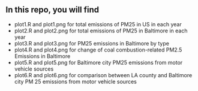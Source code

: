 ## In this repo, you will find
* plot1.R and plot1.png for total emissions of PM25 in US in each year 
* plot2.R and plot2.png for total emissions of PM25 in Baltimore in each year
* plot3.R and plot3.png for PM25 emissions in Baltimore by type
* plot4.R and plot4.png for change of coal combustion-related PM2.5 Emissions in Baltimore 
* plot5.R and plot5.png for Baltimore city PM25 emissions from motor vehicle sources
* plot6.R and plot6.png for comparison between LA county and Baltimore city PM 25 emissions from motor vehicle sources